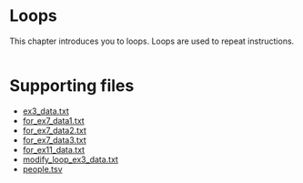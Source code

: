 # Loops

This chapter introduces you to loops. Loops are used to repeat instructions. 

```{tableofcontents}
```

# Supporting files

- [ex3_data.txt](https://raw.githubusercontent.com/mkzia/eas503-book/main/chapters/06/ex3_data.txt)
- [for_ex7_data1.txt](https://raw.githubusercontent.com/mkzia/eas503-book/main/chapters/06/for_ex7_data1.txt)
- [for_ex7_data2.txt](https://raw.githubusercontent.com/mkzia/eas503-book/main/chapters/06/for_ex7_data2.txt)
- [for_ex7_data3.txt](https://raw.githubusercontent.com/mkzia/eas503-book/main/chapters/06/for_ex7_data3.txt)
- [for_ex11_data.txt](https://raw.githubusercontent.com/mkzia/eas503-book/main/chapters/06/for_ex11_data.txt)
- [modify_loop_ex3_data.txt](https://raw.githubusercontent.com/mkzia/eas503-book/main/chapters/06/modify_loop_ex3_data.txt)
- [people.tsv](https://raw.githubusercontent.com/mkzia/eas503-book/main/chapters/06/people.tsv)